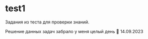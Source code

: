 # test1
Задания из теста для проверки знаний.


Решение данных задач забрало у меня целый день 🥲
14.09.2023
